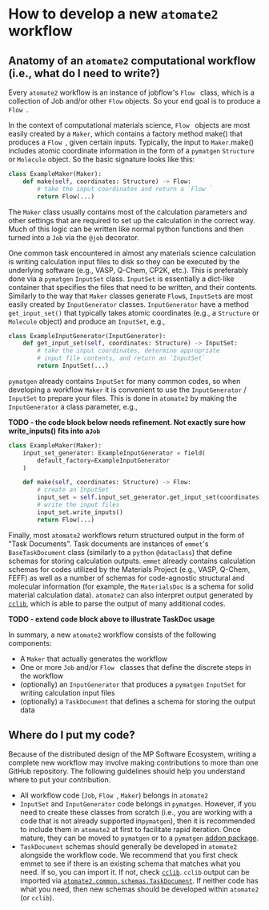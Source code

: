 # How to develop a new `atomate2` workflow

## Anatomy of an `atomate2` computational workflow (i.e., what do I need to write?)

Every `atomate2` workflow is an instance of jobflow's `Flow ` class, which is a collection of Job and/or other `Flow` objects. So your end goal is to produce a `Flow `.

In the context of computational materials science, `Flow ` objects are most easily created by a `Maker`, which contains a factory method make() that produces a `Flow `, given certain inputs. Typically, the input to `Maker`.make() includes atomic coordinate information in the form of a `pymatgen` `Structure` or `Molecule` object. So the basic signature looks like this:

```py
class ExampleMaker(Maker):
    def make(self, coordinates: Structure) -> Flow:
        # take the input coordinates and return a `Flow `
        return Flow(...)
```

The `Maker` class usually contains most of the calculation parameters and other settings that are required to set up the calculation in the correct way. Much of this logic can be written like normal python functions and then turned into a `Job` via the `@job` decorator.

One common task encountered in almost any materials science calculation is writing calculation input files to disk so they can be executed by the underlying software (e.g., VASP, Q-Chem, CP2K, etc.). This is preferably done via a `pymatgen` `InputSet` class. `InputSet` is essentially a dict-like container that specifies the files that need to be written, and their contents. Similarly to the way that `Maker` classes generate `Flow`s, `InputSet`s are most easily created by `InputGenerator` classes. `InputGenerator`
have a method `get_input_set()` that typically takes atomic coordinates (e.g., a `Structure` or `Molecule` object) and produce an `InputSet`, e.g.,

```py
class ExampleInputGenerator(InputGenerator):
    def get_input_set(self, coordinates: Structure) -> InputSet:
        # take the input coordinates, determine appropriate
        # input file contents, and return an `InputSet`
        return InputSet(...)
```

`pymatgen` already contains `InputSet` for many common codes, so when developing a workflow `Maker` it is convenient to use the `InputGenerator` / `InputSet` to prepare your files. This is done in `atomate2` by making the `InputGenerator` a class parameter, e.g.,

**TODO - the code block below needs refinement. Not exactly sure how write_inputs() fits into a`Job`**

```py
class ExampleMaker(Maker):
    input_set_generator: ExampleInputGenerator = field(
        default_factory=ExampleInputGenerator
    )

    def make(self, coordinates: Structure) -> Flow:
        # create an`InputSet`
        input_set = self.input_set_generator.get_input_set(coordinates)
        # write the input files
        input_set.write_inputs()
        return Flow(...)
```

Finally, most `atomate2` workflows return structured output in the form of "Task Documents". Task documents are instances of `emmet`'s `BaseTaskDocument` class (similarly to a `python` `@dataclass`) that define schemas for storing calculation outputs. `emmet` already contains calculation schemas for codes utilized by the Materials Project (e.g., VASP, Q-Chem, FEFF) as well as a number of schemas for code-agnostic structural and molecular information (for example, the `MaterialsDoc` is a schema for solid material calculation data). `atomate2` can also interpret output generated by [`cclib`](https://cclib.github.io/), which is able to parse the output of many additional codes.

**TODO - extend code block above to illustrate TaskDoc usage**

In summary, a new `atomate2` workflow consists of the following components:
 - A `Maker` that actually generates the workflow
 - One or more `Job` and/or `Flow ` classes that define the discrete steps in the workflow
 - (optionally) an `InputGenerator` that produces a `pymatgen` `InputSet` for writing calculation input files
 - (optionally) a `TaskDocument` that defines a schema for storing the output data

## Where do I put my code?

Because of the distributed design of the MP Software Ecosystem, writing a complete new workflow may involve making contributions to more than one GitHub repository. The following guidelines should help you understand where to put your contribution.

 - All workflow code (`Job`, `Flow `, `Maker`) belongs in `atomate2`
 - `InputSet` and `InputGenerator` code belongs in `pymatgen`. However, if you need to create these classes from scratch (i.e., you are working with a code that is not already supported in`pymatgen`), then it is recommended to include them in `atomate2` at first to facilitate rapid iteration. Once mature, they can be moved to `pymatgen` or to a `pymatgen` [addon package](https://pymatgen.org/addons).
 - `TaskDocument` schemas should generally be developed in `atomate2` alongside the workflow code. We recommend that you first check emmet to see if there is an existing schema that matches what you need. If so, you can import it. If not, check [`cclib`](https://cclib.github.io/). `cclib` output can be imported via [`atomate2.common.schemas.TaskDocument`](https://github.com/materialsproject/atomate2/blob/main/src/atomate2/common/schemas/cclib.py). If neither code has what you need, then new schemas should be developed within `atomate2` (or `cclib`).
